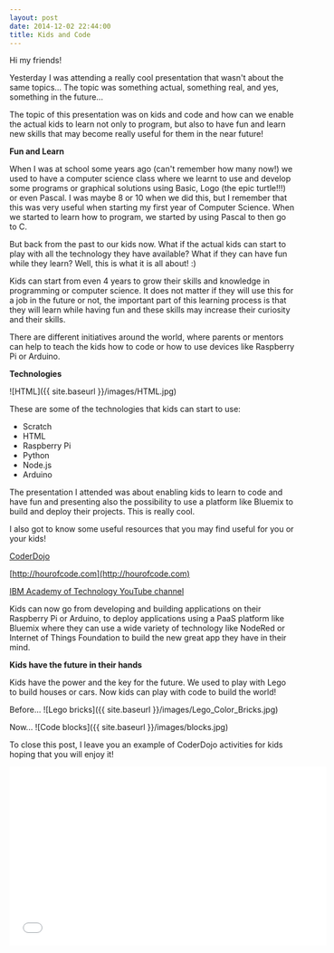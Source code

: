 ```yaml
---
layout: post
date: 2014-12-02 22:44:00
title: Kids and Code
---
```


Hi my friends! 

Yesterday I was attending a really cool presentation that wasn't about the same topics...
The topic was something actual, something real, and yes, something in the future...

The topic of this presentation was on kids and code and how can we enable the actual kids to learn not only to program, but also to have fun and learn new skills that may become really useful for them in the near future!

**Fun and Learn**

When I was at school some years ago (can't remember how many now!) we used to have a computer science class where we learnt to use and develop some programs or graphical solutions using Basic, Logo (the epic turtle!!!) or even Pascal. I was maybe 8 or 10 when we did this, but I remember that this was very useful when starting my first year of Computer Science. When we started to learn how to program, we started by using Pascal to then go to C.

But back from the past to our kids now. What if the actual kids can start to play with all the technology they have available? What if they can have fun while they learn? Well, this is what it is all about! :)

Kids can start from even 4 years to grow their skills and knowledge in programming or computer science. It does not matter if they will use this for a job in the future or not, the important part of this learning process is that they will learn while having fun and these skills may increase their curiosity and their skills.

There are different initiatives around the world, where parents or mentors can help to teach the kids how to code or how to use devices like Raspberry Pi or Arduino. 

**Technologies**

![HTML]({{ site.baseurl }}/images/HTML.jpg)


These are some of the technologies that kids can start to use:

- Scratch
- HTML
- Raspberry Pi
- Python
- Node.js
- Arduino

The presentation I attended was about enabling kids to learn to code and have fun and presenting also the possibility to use a platform like Bluemix to build and deploy their projects. This is really cool.

I also got to know some useful resources that you may find useful for you or your kids!

[CoderDojo](https://coderdojo.com/)

[http://hourofcode.com](http://hourofcode.com)

[IBM Academy of Technology YouTube channel](https://www.youtube.com/playlist?list=PLPoDFbU5X41maWZeui-Sk-MFCjlGTMOU9)


Kids can now go from developing and building applications on their Raspberry Pi or Arduino, to deploy applications using a PaaS platform like Bluemix where they can use a wide variety of technology like NodeRed or Internet of Things Foundation to build the new great app they have in their mind.

**Kids have the future in their hands**

Kids have the power and the key for the future. We used to play with Lego to build houses or cars. Now kids can play with code to build the world!

Before...
![Lego bricks]({{ site.baseurl }}/images/Lego_Color_Bricks.jpg)

Now...
![Code blocks]({{ site.baseurl }}/images/blocks.jpg)


To close this post, I leave you an example of CoderDojo activities for kids hoping that you will enjoy it!

<iframe width="560" height="315" src="//www.youtube.com/embed/4NHjK-arPAs?list=PLPoDFbU5X41maWZeui-Sk-MFCjlGTMOU9" frameborder="0" allowfullscreen></iframe>


